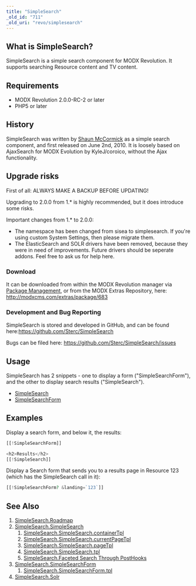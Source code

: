 ```yaml
---
title: "SimpleSearch"
_old_id: "711"
_old_uri: "revo/simplesearch"
---
```


## What is SimpleSearch?

SimpleSearch is a simple search component for MODX Revolution. It supports searching Resource content and TV content.

## Requirements

- MODX Revolution 2.0.0-RC-2 or later
- PHP5 or later

## History

SimpleSearch was written by [Shaun McCormick](https://github.com/splittingred) as a simple search component, and first released on June 2nd, 2010. It is loosely based on AjaxSearch for MODX Evolution by KyleJ/coroico, without the Ajax functionality.

## Upgrade risks

First of all: ALWAYS MAKE A BACKUP BEFORE UPDATING!

Upgrading to 2.0.0 from 1.\* is highly recommended, but it does introduce some risks.

Important changes from 1.\* to 2.0.0:

- The namespace has been changed from sisea to simplesearch. If you're using custom System Settings, then please migrate them.
- The ElasticSearch and SOLR drivers have been removed, because they were in need of improvements. Future drivers should be seperate addons. Feel free to ask us for help here.

### Download

It can be downloaded from within the MODX Revolution manager via [Package Management](developing-in-modx/advanced-development/package-management "Package Management"), or from the MODX Extras Repository, here: <http://modxcms.com/extras/package/683>

### Development and Bug Reporting

SimpleSearch is stored and developed in GitHub, and can be found here:<https://github.com/Sterc/SimpleSearch>

Bugs can be filed here: <https://github.com/Sterc/SimpleSearch/issues>

## Usage

SimpleSearch has 2 snippets - one to display a form ("SimpleSearchForm"), and the other to display search results ("SimpleSearch").

- [SimpleSearch](extras/simplesearch/simplesearch.simplesearch "SimpleSearch.SimpleSearch")
- [SimpleSearchForm](extras/simplesearch/simplesearch.simplesearchform "SimpleSearch.SimpleSearchForm")

## Examples

Display a search form, and below it, the results:

``` php
[[!SimpleSearchForm]]

<h2>Results</h2>
[[!SimpleSearch]]
```

Display a Search form that sends you to a results page in Resource 123 (which has the SimpleSearch call in it):

``` php
[[!SimpleSearchForm? &landing=`123`]]
```

## See Also

1. [SimpleSearch.Roadmap](extras/simplesearch/simplesearch.roadmap)
2. [SimpleSearch.SimpleSearch](extras/simplesearch/simplesearch)
    1. [SimpleSearch.SimpleSearch.containerTpl](extras/simplesearch/simplesearch/containertpl)
    2. [SimpleSearch.SimpleSearch.currentPageTpl](extras/simplesearch/simplesearch/currentpagetpl)
    3. [SimpleSearch.SimpleSearch.pageTpl](extras/simplesearch/simplesearch/pagetpl)
    4. [SimpleSearch.SimpleSearch.tpl](extras/simplesearch/simplesearch/tpl)
    5. [SimpleSearch.Faceted Search Through PostHooks](extras/simplesearch/simplesearch/faceted-search-through-posthooks)
3. [SimpleSearch.SimpleSearchForm](extras/simplesearch/simplesearch.simplesearchform)
    1. [SimpleSearch.SimpleSearchForm.tpl](extras/simplesearch/simplesearch.simplesearchform/tpl)
4. [SimpleSearch.Solr](extras/simplesearch/simplesearch.solr)
